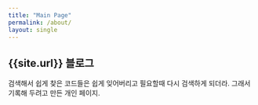 ```yaml
---
title: "Main Page"
permalink: /about/
layout: single
---
```


## {{site.url}} 블로그

검색해서 쉽게 찾은 코드들은 쉽게 잊어버리고 필요할때 다시 검색하게 되더라. 
그래서 기록해 두려고 만든 개인 페이지.
